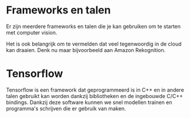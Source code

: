 # Frameworks en talen

Er zijn meerdere frameworks en talen die je kan gebruiken om te starten met computer vision. 

Het is ook belangrijk om te vermelden dat veel tegenwoordig in de cloud kan draaien. Denk nu maar bijvoorbeeld aan Amazon Rekognition.

# Tensorflow

Tensorflow is een framework dat geprogrammeerd is in C++ en in andere talen gebruikt kan worden dankzij bibliotheken en de ingebouwde C/C++ bindings.
Dankzij deze software kunnen we snel modellen trainen en programma's schrijven die er gebruik van maken.